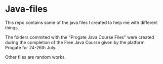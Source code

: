 # Java-files

This repo contains some of the java files I created to help me with different things.

The folders commited with the "Progate Java Course Files" were created during the completion of the Free Java Course given by the platform Progate for 24-26th July.

Other files are random works.
